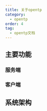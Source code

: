 ```yaml
---
title: 关于opentp
category:
  - opentp
order: 4
tag:
  - opentp文档
---
```


## 主要功能
### 服务端
### 客户端
## 系统架构
